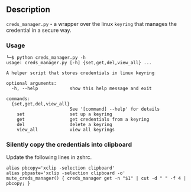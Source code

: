 ## Description

`creds_manager.py` - a wrapper over the linux `keyring` that manages the credential in a secure way.

### Usage

```
└─$ python creds_manager.py -h         
usage: creds_manager.py [-h] {set,get,del,view_all} ...

A helper script that stores credentials in linux keyring

optional arguments:
  -h, --help            show this help message and exit

commands:
  {set,get,del,view_all}
                        See '[command] --help' for details
    set                 set up a keyring
    get                 get credentials from a keyring
    del                 delete a keyring
    view_all            view all keyrings
```
### Silently copy the credentials into clipboard

Update the following lines in zshrc.

```
alias pbcopy='xclip -selection clipboard'
alias pbpaste='xclip -selection clipboard -o'
mute_creds_manager() { creds_manager get -n "$1" | cut -d " " -f 4 | pbcopy; }
```
 



